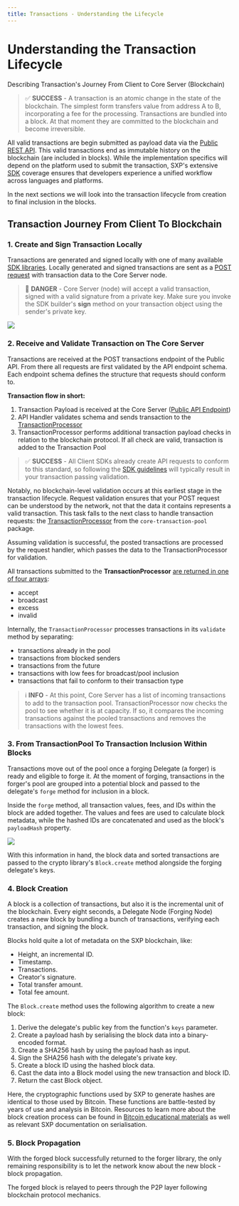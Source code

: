 ```yaml
---
title: Transactions - Understanding the Lifecycle
---
```


# Understanding the Transaction Lifecycle

Describing Transaction's Journey From Client to Core Server (Blockchain)

> ✅ **SUCCESS** - A transaction is an atomic change in the state of the blockchain. The simplest form transfers value from address A to B, incorporating a fee for the processing. Transactions are bundled into a block. At that moment they are committed to the blockchain and become irreversible.

All valid transactions are begin submitted as payload data via the [Public REST API](/docs/api/public-rest-api/getting-started). This valid transactions end as immutable history on the blockchain (are included in blocks). While the implementation specifics will depend on the platform used to submit the transaction, SXP's extensive [SDK](/docs/api/index) coverage ensures that developers experience a unified workflow across languages and platforms.

In the next sections we will look into the transaction lifecycle from creation to final inclusion in the blocks.

## Transaction Journey From Client To Blockchain

### 1. Create and Sign Transaction Locally

Transactions are generated and signed locally with one of many available [SDK libraries](/docs/sdk/documentation). Locally generated and signed transactions are sent as a [POST request](/docs/api/public-rest-api/endpoints/transactions) with transaction data to the Core Server node.

> 🛑 **DANGER** - Core Server (node) will accept a valid transaction, signed with a valid signature from a private key. Make sure you invoke the SDK builder's **sign** method on your transaction object using the sender's private key.

![](/docs/core/assets/send_to_node.png)

### 2. Receive and Validate Transaction on The Core Server

Transactions are received at the POST transactions endpoint of the Public API. From there all requests are first validated by the API endpoint schema. Each endpoint schema defines the structure that requests should conform to.

**Transaction flow in short:**

1. Transaction Payload is received at the Core Server ([Public API Endpoint](/docs/api/public-rest-api/endpoints/intro))
2. API Handler validates schema and sends transaction to the [TransactionProcessor](https://github.com/Solar-network/core/blob/main/packages/core-transaction-pool/src/processor.ts)
3. TransactionProcessor performs additional transaction payload checks in relation to the blockchain protocol. If all check are valid, transaction is added to the Transaction Pool

> ✅ **SUCCESS** - All Client SDKs already create API requests to conform to this standard, so following the [SDK guidelines](/docs/sdk/guidelines/crypto) will typically result in your transaction passing validation.

Notably, no blockchain-level validation occurs at this earliest stage in the transaction lifecycle. Request validation ensures that your POST request can be understood by the network, not that the data it contains represents a valid transaction. This task falls to the next class to handle transaction requests: the [TransactionProcessor](https://github.com/Solar-network/core/blob/main/packages/core-transaction-pool/src/processor.ts) from the `core-transaction-pool` package.

Assuming validation is successful, the posted transactions are processed by the request handler, which passes the data to the TransactionProcessor for validation.

All transactions submitted to the **TransactionProcessor** [are returned in one of four arrays](/docs/api/public-rest-api/endpoints/transactions):

* accept
* broadcast
* excess
* invalid

Internally, the `TransactionProcessor` processes transactions in its `validate` method by separating:

* transactions already in the pool
* transactions from blocked senders
* transactions from the future
* transactions with low fees for broadcast/pool inclusion
* transactions that fail to conform to their transaction type

> ℹ️ **INFO** - At this point, Core Server has a list of incoming transactions to add to the transaction pool. TransactionProcessor now checks the pool to see whether it is at capacity. If so, it compares the incoming transactions against the pooled transactions and removes the transactions with the lowest fees.

### 3. From TransactionPool To Transaction Inclusion Within Blocks

Transactions move out of the pool once a forging Delegate (a forger) is ready and eligible to forge it. At the moment of forging, transactions in the forger's pool are grouped into a potential block and passed to the delegate's `forge` method for inclusion in a block.

Inside the `forge` method, all transaction values, fees, and IDs within the block are added together. The values and fees are used to calculate block metadata, while the hashed IDs are concatenated and used as the block's `payloadHash` property.

![](/docs/core/assets/forger.png)

With this information in hand, the block data and sorted transactions are passed to the crypto library's `Block.create` method alongside the forging delegate's keys.

### 4. Block Creation

A block is a collection of transactions, but also it is the incremental unit of the blockchain. Every eight seconds, a Delegate Node (Forging Node) creates a new block by bundling a bunch of transactions, verifying each transaction, and signing the block.

Blocks hold quite a lot of metadata on the SXP blockchain, like:

* Height, an incremental ID.
* Timestamp.
* Transactions.
* Creator's signature.
* Total transfer amount.
* Total fee amount.

The `Block.create` method uses the following algorithm to create a new block:

1. Derive the delegate's public key from the function's `keys` parameter.
2. Create a payload hash by serialising the block data into a binary-encoded format.
3. Create a SHA256 hash by using the payload hash as input.
4. Sign the SHA256 hash with the delegate's private key.
5. Create a block ID using the hashed block data.
6. Cast the data into a Block model using the new transaction and block ID.
7. Return the cast Block object.

Here, the cryptographic functions used by SXP to generate hashes are identical to those used by Bitcoin. These functions are battle-tested by years of use and analysis in Bitcoin. Resources to learn more about the block creation process can be found in [Bitcoin educational materials](https://github.com/bitcoinbook/bitcoinbook) as well as relevant SXP documentation on serialisation.

### 5. Block Propagation

With the forged block successfully returned to the forger library, the only remaining responsibility is to let the network know about the new block - block propagation.

The forged block is relayed to peers through the P2P layer following blockchain protocol mechanics.
